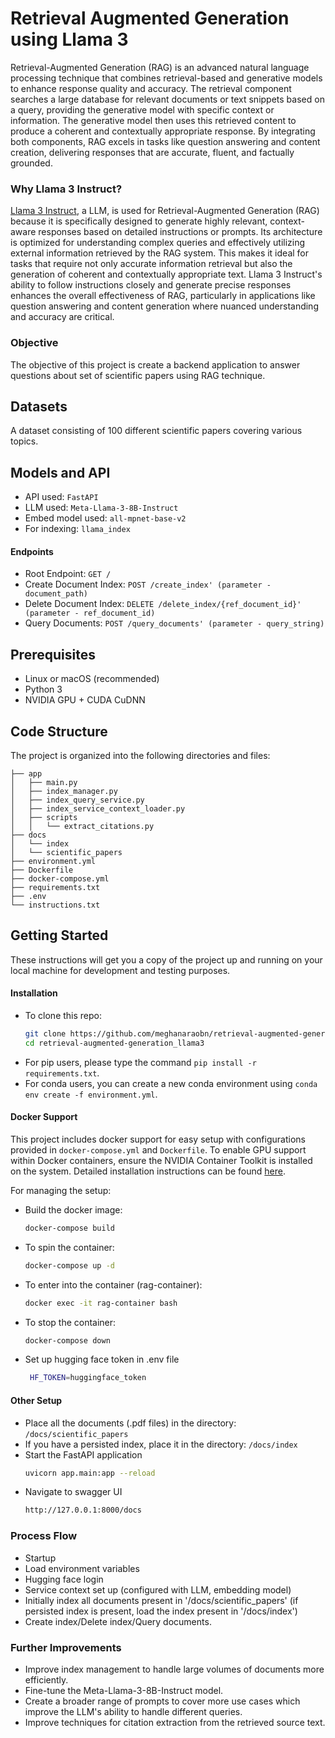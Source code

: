 # Retrieval Augmented Generation using Llama 3
Retrieval-Augmented Generation (RAG) is an advanced natural language processing technique that combines retrieval-based and generative models to enhance response quality and accuracy. The retrieval component searches a large database for relevant documents or text snippets based on a query, providing the generative model with specific context or information. The generative model then uses this retrieved content to produce a coherent and contextually appropriate response. By integrating both components, RAG excels in tasks like question answering and content creation, delivering responses that are accurate, fluent, and factually grounded.

### Why Llama 3 Instruct? 
[Llama 3 Instruct](https://ai.meta.com/blog/meta-llama-3/), a LLM, is used for Retrieval-Augmented Generation (RAG) because it is specifically designed to generate highly relevant, context-aware responses based on detailed instructions or prompts. Its architecture is optimized for understanding complex queries and effectively utilizing external information retrieved by the RAG system. This makes it ideal for tasks that require not only accurate information retrieval but also the generation of coherent and contextually appropriate text. Llama 3 Instruct's ability to follow instructions closely and generate precise responses enhances the overall effectiveness of RAG, particularly in applications like question answering and content generation where nuanced understanding and accuracy are critical.

### Objective
The objective of this project is create a backend application to answer questions about set of scientific papers using RAG technique.

## Datasets
A dataset consisting of 100 different scientific papers covering various topics.

## Models and API
* API used: ``` FastAPI ```
* LLM used: ```Meta-Llama-3-8B-Instruct ```
* Embed model used: ``` all-mpnet-base-v2 ```
* For indexing: ``` llama_index ```

#### Endpoints
* Root Endpoint: ``` GET / ```
* Create Document Index: ``` POST /create_index' (parameter - document_path) ```
* Delete Document Index: ``` DELETE /delete_index/{ref_document_id}' (parameter - ref_document_id) ```
* Query Documents: ``` POST /query_documents' (parameter - query_string) ```
  
## Prerequisites
* Linux or macOS (recommended)
* Python 3
* NVIDIA GPU + CUDA CuDNN

## Code Structure
The project is organized into the following directories and files:

    ├── app    
    │   ├── main.py   
    │   ├── index_manager.py
    │   ├── index_query_service.py
    │   ├── index_service_context_loader.py
    │   ├── scripts
    │   │   └── extract_citations.py
    ├── docs
    │   └── index
    │   └── scientific_papers
    ├── environment.yml
    ├── Dockerfile
    ├── docker-compose.yml
    ├── requirements.txt
    ├── .env
    └── instructions.txt
  
## Getting Started
These instructions will get you a copy of the project up and running on your local machine for development and testing purposes.

#### Installation
* To clone this repo:
  ```bash
  git clone https://github.com/meghanaraobn/retrieval-augmented-generation_llama3.git
  cd retrieval-augmented-generation_llama3
  ```
* For pip users, please type the command `pip install -r requirements.txt`.
* For conda users, you can create a new conda environment using `conda env create -f environment.yml`.
#### Docker Support
This project includes docker support for easy setup with configurations provided in `docker-compose.yml` and `Dockerfile`. To enable GPU support within Docker containers, ensure the NVIDIA Container Toolkit is installed on the system. Detailed installation instructions can be found [here](https://docs.nvidia.com/datacenter/cloud-native/container-toolkit/latest/install-guide.html).

For managing the setup:
* Build the docker image:
  ```bash
  docker-compose build
  ```
* To spin the container:
  ```bash
  docker-compose up -d
  ```
* To enter into the container (rag-container):
  ```bash
  docker exec -it rag-container bash
  ```
* To stop the container:
  ```bash
  docker-compose down
  ```
* Set up hugging face token in .env file
  ```bash
   HF_TOKEN=huggingface_token
  ```
#### Other Setup
* Place all the documents (.pdf files) in the directory: ``` /docs/scientific_papers ```
* If you have a persisted index, place it in the directory: ``` /docs/index ```
* Start the FastAPI application
  ```bash
  uvicorn app.main:app --reload
  ```
* Navigate to swagger UI
  ```bash
  http://127.0.0.1:8000/docs
  ```
### Process Flow
* Startup
* Load environment variables
* Hugging face login
* Service context set up (configured with LLM, embedding model)
* Initially index all documents present in '/docs/scientific_papers' (if persisted index is present, load the index present in '/docs/index')
* Create index/Delete index/Query documents.

### Further Improvements
* Improve index management to handle large volumes of documents more efficiently.
* Fine-tune the Meta-Llama-3-8B-Instruct model.
* Create a broader range of prompts to cover more use cases which improve the LLM's ability to handle different queries.
* Improve techniques for citation extraction from the retrieved source text.
  
  
